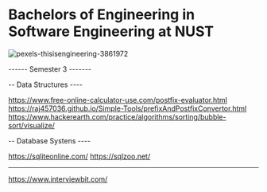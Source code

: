 # Bachelors of Engineering in Software Engineering at NUST

![pexels-thisisengineering-3861972](https://user-images.githubusercontent.com/74835399/148657262-228f3957-7f04-4358-bcab-b51b15be14e0.jpg)




------ Semester 3 -------

-- Data Structures ----

https://www.free-online-calculator-use.com/postfix-evaluator.html
https://raj457036.github.io/Simple-Tools/prefixAndPostfixConvertor.html
https://www.hackerearth.com/practice/algorithms/sorting/bubble-sort/visualize/

-- Database Systens ----

https://sqliteonline.com/
https://sqlzoo.net/


------------------------------

https://www.interviewbit.com/
